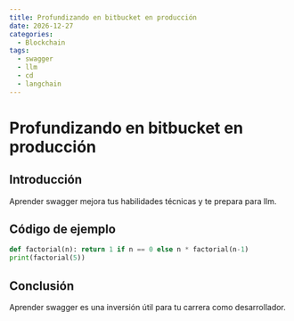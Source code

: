 ```yaml
---
title: Profundizando en bitbucket en producción
date: 2026-12-27
categories:
  - Blockchain
tags:
  - swagger
  - llm
  - cd
  - langchain
---
```


# Profundizando en bitbucket en producción

## Introducción

Aprender swagger mejora tus habilidades técnicas y te prepara para llm.

## Código de ejemplo

```python
def factorial(n): return 1 if n == 0 else n * factorial(n-1)
print(factorial(5))
```

## Conclusión

Aprender swagger es una inversión útil para tu carrera como desarrollador.
